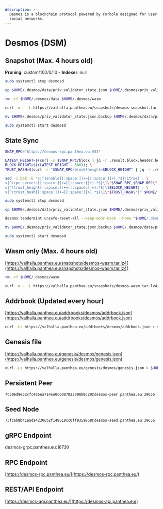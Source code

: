 ```yaml
---
description: >-
  Desmos is a blockchain protocol powered by Forbole designed for user-centric
  social networks.
---
```


# Desmos (DSM)

## Snapshot (Max. 4 hours old) <a href="#snapshot" id="snapshot"></a>

**Pruning**: custom/100/0/10 - **Indexer**: null

```bash
sudo systemctl stop desmosd

cp $HOME/.desmos/data/priv_validator_state.json $HOME/.desmos/priv_validator_state.json.backup

rm -rf $HOME/.desmos/data $HOME/.desmos/wasm

curl -o - -L https://valhalla.panthea.eu/snapshots/desmos-snapshot.tar.lz4 | lz4 -c -d - | tar -x -C $HOME/.desmos

mv $HOME/.desmos/priv_validator_state.json.backup $HOME/.desmos/data/priv_validator_state.json

sudo systemctl start desmosd
```

## State Sync

```bash
SNAP_RPC="https://desmos-rpc.panthea.eu:443"

LATEST_HEIGHT=$(curl -s $SNAP_RPC/block | jq -r .result.block.header.height); \
BLOCK_HEIGHT=$((LATEST_HEIGHT - 500)); \
TRUST_HASH=$(curl -s "$SNAP_RPC/block?height=$BLOCK_HEIGHT" | jq -r .result.block_id.hash)

sed -i.bak -E "s|^(enable[[:space:]]+=[[:space:]]+).*$|\1true| ; \
s|^(rpc_servers[[:space:]]+=[[:space:]]+).*$|\1\"$SNAP_RPC,$SNAP_RPC\"| ; \
s|^(trust_height[[:space:]]+=[[:space:]]+).*$|\1$BLOCK_HEIGHT| ; \
s|^(trust_hash[[:space:]]+=[[:space:]]+).*$|\1\"$TRUST_HASH\"|" $HOME/.desmos/config/config.toml

sudo systemctl stop desmosd

cp $HOME/.desmos/data/priv_validator_state.json $HOME/.desmos/priv_validator_state.json.backup

desmos tendermint unsafe-reset-all --keep-addr-book --home "$HOME/.desmos"

mv $HOME/.desmos/priv_validator_state.json.backup $HOME/.desmos/data/priv_validator_state.json

sudo systemctl start desmosd
```

## Wasm only (Max. 4 hours old) <a href="#wasm-only" id="wasm-only"></a>

[https://valhalla.panthea.eu/snapshots/desmos-wasm.tar.lz4](https://valhalla.panthea.eu/snapshots/desmos-wasm.tar.lz4)

```bash
rm -rf $HOME/.desmos/wasm

curl -o - -L https://valhalla.panthea.eu/snapshots/desmos-wasm.tar.lz4 | lz4 -c -d - | tar -x -C $HOME/.desmos/
```

## Addrbook (Updated every hour) <a href="#addrbook" id="addrbook"></a>

[https://valhalla.panthea.eu/addrbooks/desmos/addrbook.json](https://valhalla.panthea.eu/addrbooks/desmos/addrbook.json)

```bash
curl -Ls https://valhalla.panthea.eu/addrbooks/desmos/addrbook.json > $HOME/.desmos/config/addrbook.json
```

## Genesis file

[https://valhalla.panthea.eu/genesis/desmos/genesis.json](https://valhalla.panthea.eu/genesis/desmos/genesis.json)

```bash
curl -Ls https://valhalla.panthea.eu/genesis/desmos/genesis.json > $HOME/.desmos/config/genesis.json
```

## Persistent Peer

```url
7c506d9e32cfc486ea714ee0c0307022398b8c20@desmos-peer.panthea.eu:29656
```

## Seed Node

```url
73fc6b8b41aada42306b2f149619cc0ff935a868@desmos-seed.panthea.eu:39656
```

## gRPC Endpoint

desmos-grpc.panthea.eu:16730

## RPC Endpoint

[https://desmos-rpc.panthea.eu/](https://desmos-rpc.panthea.eu/)

## REST/API Endpoint

[https://desmos-api.panthea.eu/](https://desmos-api.panthea.eu/)

